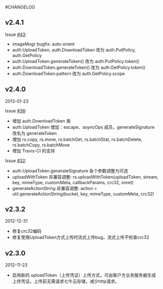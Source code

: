 #CHANGELOG

## v2.4.1

Issue [#43](https://github.com/qiniu/nodejs-sdk/pull/43):

- imageMogr bugfix: auto-orient
- auth.UploadToken, auth.DownloadToken 改为 auth.PutPolicy, auth.GetPolicy
- auth.UploadToken.generateToken() 改为 auth.PutPolicy.token()
- auth.DownloadToken.generateToken() 改为 auth.GetPolicy.token()
- auth.DownloadToken.pattern 改为 auth.GetPolicy.scope


## v2.4.0

2013-01-23

Issue [#36](https://github.com/qiniu/nodejs-sdk/pull/36):

- 增加 auth.DownloadToken 类
- auth.UploadToken 增加：escape、asyncOps 成员，generateSignature 改名为 generateToken
- 增加 rs.copy, rs.move, rs.batchGet, rs.batchStat, rs.batchDelete, rs.batchCopy, rs.batchMove
- 增加 Travis-CI 的支持

Issue [#32](https://github.com/qiniu/nodejs-sdk/pull/32):

- auth.UploadToken.generateSignature 各个参数调整为可选
- uploadWithToken 非兼容调整: rs.uploadWithToken(uploadToken, stream, key, mimeType, customMeta, callbackParams, crc32, onret)
- generateActionString 非兼容调整: action = util.generateActionString(bucket, key, mimeType, customMeta, crc32)


## v2.3.2

2012-12-31

- 修复crc32编码
- 修复使用UploadToken方式上传时流式上传bug，流式上传不检查crc32


## v2.3.0

2012-11-23

- 启用新的 uploadToken（上传凭证）上传方式，可由客户方业务服务器生成上传凭证。上传前无需请求七牛云存储，减少http请求。

